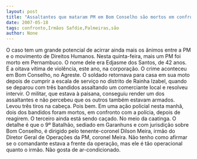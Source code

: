 ```yaml
---
layout: post
title: "Assaltantes que mataram PM em Bom Conselho são mortos em confronto com batalhão do irmão de Meira"
date: 2007-05-18
tags: confronto,Irmãos Safdie,Palmeiras,são
author: None
---
```

O caso tem um grande potencial de acirrar ainda mais os &acirc;nimos entre a PM e o movimento de Direitos Humanos.
Nesta quinta-feira, mais um PM foi morto em Pernambuco. O nome dele era Edjasme dos Santos, de 42 anos. &Eacute; a oitava v&iacute;tima de viol&ecirc;ncia, este ano, na corpora&ccedil;&atilde;o. O crime aconteceu em Bom Conselho, no Agreste. 
O soldado retornava para casa em sua moto depois de cumprir a escala de servi&ccedil;o no distrito de Rainha Izabel, quando se deparou com tr&ecirc;s bandidos assaltando um comerciante local e resolveu intervir. O militar, que estava &agrave; paisana, conseguiu render um dos assaltantes e n&atilde;o percebeu que os outros tamb&eacute;m estavam armados. Levou tr&ecirc;s tiros na cabe&ccedil;a.
Pois bem. Em uma a&ccedil;&atilde;o policial nesta manh&atilde;, dois dos bandidos foram mortos, em confronto com a pol&iacute;cia, depois de reagirem. O terceiro ainda est&aacute; sendo ca&ccedil;ado. No meio da caatinga.
O detalhe &eacute; que o 9&ordm; Batalh&atilde;o, sediado em Garanhuns e com jurisdi&ccedil;&atilde;o sobre Bom Conselho, &eacute; dirigido pelo tenente-coronel Dilson Meira, irm&atilde;o do Diretor Geral de Opera&ccedil;&otilde;es da PM, coronel Meira. N&atilde;o tenho como afirmar se o comandante estava a frente da opera&ccedil;&atilde;o, mas ele &eacute; t&atilde;o operacional quanto o irm&atilde;o. N&atilde;o gosta de ar-condicionado. 